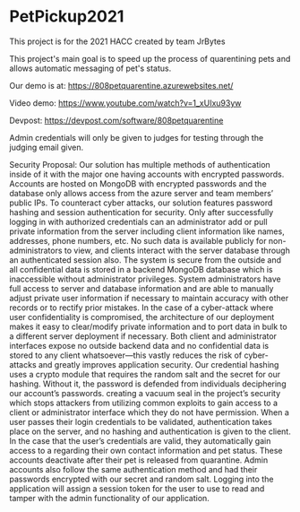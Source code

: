 # PetPickup2021

This project is for the 2021 HACC created by team JrBytes

This project's main goal is to speed up the process of quarentining pets and allows automatic messaging of pet's status. 

Our demo is at: https://808petquarentine.azurewebsites.net/

Video demo: https://www.youtube.com/watch?v=1_xUIxu93yw

Devpost: https://devpost.com/software/808petquarentine

Admin credentials will only be given to judges for testing through the judging email given.

Security Proposal:
Our solution has multiple methods of authentication inside of it with the major one having accounts with encrypted passwords. Accounts are hosted on MongoDB with encrypted passwords and the database only allows access from the azure server and team members’ public IPs. To counteract cyber attacks, our solution features password hashing and session authentication for security. Only after successfully logging in with authorized credentials can an administrator add or pull private information from the server including client information like names, addresses, phone numbers, etc. No such data is available publicly for non-administrators to view, and clients interact with the server database through an authenticated session also. The system is secure from the outside and all confidential data is stored in a backend MongoDB database which is inaccessible without administrator privileges. System administrators have full access to server and database information and are able to manually adjust private user information if necessary to maintain accuracy with other records or to rectify prior mistakes. In the case of a cyber-attack where user confidentiality is compromised, the architecture of our deployment makes it easy to clear/modify private information and to port data in bulk to a different server deployment if necessary. Both client and administrator interfaces expose no outside backend data and no confidential data is stored to any client whatsoever—this vastly reduces the risk of cyber-attacks and greatly improves application security. Our credential hashing uses a crypto module that requires the random salt and the secret for our hashing. Without it, the password is defended from individuals deciphering our account’s passwords. creating a vacuum seal in the project’s security which stops attackers from utilizing common exploits to gain access to a client or administrator interface which they do not have permission. When a user passes their login credentials to be validated, authentication takes place on the server, and no hashing and authentication is given to the client. In the case that the user’s credentials are valid, they automatically gain access to a regarding their own contact information and pet status. These accounts deactivate after their pet is released from quarantine. Admin accounts also follow the same authentication method and had their passwords encrypted with our secret and random salt. Logging into the application will assign a session token for the user to use to read and tamper with the admin functionality of our application. 
